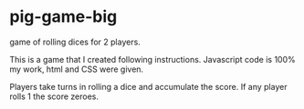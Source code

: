 # pig-game-big
game of rolling dices for 2 players.

This is a game that I created following instructions.
Javascript code is 100% my work, html and CSS were given.

Players take turns in rolling a dice and accumulate the score. If any player rolls 1 the score zeroes.
